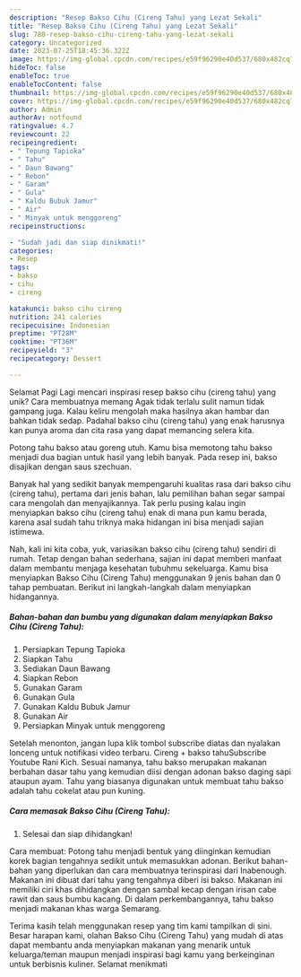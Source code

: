 ```yaml
---
description: "Resep Bakso Cihu (Cireng Tahu) yang Lezat Sekali"
title: "Resep Bakso Cihu (Cireng Tahu) yang Lezat Sekali"
slug: 780-resep-bakso-cihu-cireng-tahu-yang-lezat-sekali
category: Uncategorized
date: 2023-07-25T18:45:36.322Z
image: https://img-global.cpcdn.com/recipes/e59f96290e40d537/680x482cq70/bakso-cihu-cireng-tahu-foto-resep-utama.jpg
hideToc: false
enableToc: true
enableTocContent: false
thumbnail: https://img-global.cpcdn.com/recipes/e59f96290e40d537/680x482cq70/bakso-cihu-cireng-tahu-foto-resep-utama.jpg
cover: https://img-global.cpcdn.com/recipes/e59f96290e40d537/680x482cq70/bakso-cihu-cireng-tahu-foto-resep-utama.jpg
author: Admin
authorAv: notfound
ratingvalue: 4.7
reviewcount: 22
recipeingredient:
- " Tepung Tapioka"
- " Tahu"
- " Daun Bawang"
- " Rebon"
- " Garam"
- " Gula"
- " Kaldu Bubuk Jamur"
- " Air"
- " Minyak untuk menggoreng"
recipeinstructions:

- "Sudah jadi dan siap dinikmati!"
categories:
- Resep
tags:
- bakso
- cihu
- cireng

katakunci: bakso cihu cireng 
nutrition: 241 calories
recipecuisine: Indonesian
preptime: "PT28M"
cooktime: "PT36M"
recipeyield: "3"
recipecategory: Dessert

---
```



Selamat Pagi Lagi mencari inspirasi resep bakso cihu (cireng tahu) yang unik? Cara membuatnya memang Agak tidak terlalu sulit namun tidak gampang juga. Kalau keliru mengolah maka hasilnya akan hambar dan bahkan tidak sedap. Padahal bakso cihu (cireng tahu) yang enak harusnya kan punya aroma dan cita rasa yang dapat memancing selera kita.


Potong tahu bakso atau goreng utuh. Kamu bisa memotong tahu bakso menjadi dua bagian untuk hasil yang lebih banyak. Pada resep ini, bakso disajikan dengan saus szechuan.

Banyak hal yang sedikit banyak mempengaruhi kualitas rasa dari bakso cihu (cireng tahu), pertama dari jenis bahan, lalu pemilihan bahan segar sampai cara mengolah dan menyajikannya. Tak perlu pusing kalau ingin menyiapkan bakso cihu (cireng tahu) enak di mana pun kamu berada, karena asal sudah tahu triknya maka hidangan ini bisa menjadi sajian istimewa.


Nah, kali ini kita coba, yuk, variasikan bakso cihu (cireng tahu) sendiri di rumah. Tetap dengan bahan sederhana, sajian ini dapat memberi manfaat dalam membantu menjaga kesehatan tubuhmu sekeluarga. Kamu bisa menyiapkan Bakso Cihu (Cireng Tahu) menggunakan 9 jenis bahan dan 0 tahap pembuatan. Berikut ini langkah-langkah dalam menyiapkan hidangannya.

<!--inarticleads1-->

##### Bahan-bahan dan bumbu yang digunakan dalam menyiapkan Bakso Cihu (Cireng Tahu):

1. Persiapkan  Tepung Tapioka
1. Siapkan  Tahu
1. Sediakan  Daun Bawang
1. Siapkan  Rebon
1. Gunakan  Garam
1. Gunakan  Gula
1. Gunakan  Kaldu Bubuk Jamur
1. Gunakan  Air
1. Persiapkan  Minyak untuk menggoreng


Setelah menonton, jangan lupa klik tombol subscribe diatas dan nyalakan lonceng untuk notifikasi video terbaru. Cireng + bakso tahuSubscribe Youtube Rani Kich. Sesuai namanya, tahu bakso merupakan makanan berbahan dasar tahu yang kemudian diisi dengan adonan bakso daging sapi ataupun ayam. Tahu yang biasanya digunakan untuk membuat tahu bakso adalah tahu cokelat atau pun kuning. 

<!--inarticleads2-->

##### Cara memasak Bakso Cihu (Cireng Tahu):


1. Selesai dan siap dihidangkan!

Cara membuat: Potong tahu menjadi bentuk yang diinginkan kemudian korek bagian tengahnya sedikit untuk memasukkan adonan. Berikut bahan-bahan yang diperlukan dan cara membuatnya terinspirasi dari Inabenough. Makanan ini dibuat dari tahu yang tengahnya diberi isi bakso. Makanan ini memiliki ciri khas dihidangkan dengan sambal kecap dengan irisan cabe rawit dan saus bumbu kacang. Di dalam perkembangannya, tahu bakso menjadi makanan khas warga Semarang. 

Terima kasih telah menggunakan resep yang tim kami tampilkan di sini. Besar harapan kami, olahan Bakso Cihu (Cireng Tahu) yang mudah di atas dapat membantu anda menyiapkan makanan yang menarik untuk keluarga/teman maupun menjadi inspirasi bagi kamu yang berkeinginan untuk berbisnis kuliner. Selamat menikmati

